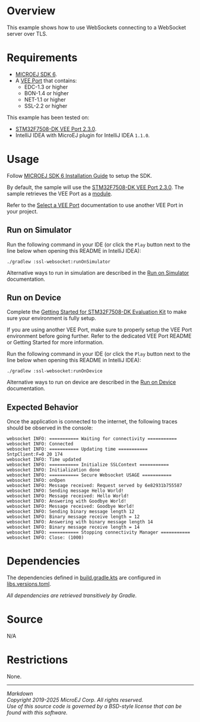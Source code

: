 # Overview

This example shows how to use WebSockets connecting to a WebSocket server over TLS.

# Requirements

* [MICROEJ SDK 6](https://docs.microej.com/en/latest/SDK6UserGuide/index.html).
* A [VEE Port](https://github.com/MicroEJ/?q=VEEPort&type=all&language=&sort=) that contains:
    * EDC-1.3 or higher
    * BON-1.4 or higher
    * NET-1.1 or higher
    * SSL-2.2 or higher

This example has been tested on:

- [STM32F7508-DK VEE Port 2.3.0](https://github.com/MicroEJ/VEEPort-STMicroelectronics-STM32F7508-DK/tree/2.3.0).
- IntelliJ IDEA with MicroEJ plugin for IntelliJ IDEA ``1.1.0``.

# Usage

Follow [MICROEJ SDK 6 Installation Guide](https://docs.microej.com/en/latest/SDK6UserGuide/install.html) to setup the SDK.

By default, the sample will use the
[STM32F7508-DK VEE Port 2.3.0](https://github.com/MicroEJ/VEEPort-STMicroelectronics-STM32F7508-DK/tree/2.3.0).
The sample retrieves the VEE Port as a [module](https://docs.microej.com/en/latest/SDK6UserGuide/selectVeePort.html#using-a-module-dependency).

Refer to the [Select a VEE Port](https://docs.microej.com/en/latest/SDK6UserGuide/selectVeePort.html)
documentation to use another VEE Port in your project.

## Run on Simulator

Run the following command in your IDE
(or click the ``Play`` button next to the line
below when opening this README in IntelliJ IDEA):

`./gradlew :ssl-websocket:runOnSimulator`

Alternative ways to run in simulation are described in the [Run on Simulator](https://docs.microej.com/en/latest/SDK6UserGuide/runOnSimulator.html) documentation.

## Run on Device

Complete the [Getting Started for STM32F7508-DK Evaluation Kit](https://docs.microej.com/en/latest/SDK6UserGuide/gettingStartedSTM32F7508.html)
to make sure your environment is fully setup.

If you are using another VEE Port, make sure to properly setup the VEE Port environment
before going further. Refer to the dedicated VEE Port README or Getting Started for more information.

Run the following command in your IDE
(or click the ``Play`` button next to the line
below when opening this README in IntelliJ IDEA):

`./gradlew :ssl-websocket:runOnDevice`

Alternative ways to run on device are described in the [Run on Device](https://docs.microej.com/en/latest/SDK6UserGuide/runOnDevice.html) documentation.

## Expected Behavior

Once the application is connected to the internet,
the following traces should be observed in the console:

```
websocket INFO: =========== Waiting for connectivity ===========
websocket INFO: Connected
websocket INFO: =========== Updating time ===========
SntpClient:F=0 20 174
websocket INFO: Time updated
websocket INFO: =========== Initialize SSLContext ===========
websocket INFO: Initialization done
websocket INFO: =========== Secure Websocket USAGE ===========
websocket INFO: onOpen
websocket INFO: Message received: Request served by 6e82931b755587
websocket INFO: Sending message Hello World!
websocket INFO: Message received: Hello World!
websocket INFO: Answering with Goodbye World!
websocket INFO: Message received: Goodbye World!
websocket INFO: Sending binary message length 12
websocket INFO: Binary message receive length = 12
websocket INFO: Answering with binary message length 14
websocket INFO: Binary message receive length = 14
websocket INFO: =========== Stopping connectivity Manager ===========
websocket INFO: Close: (1000)
```
# Dependencies

The dependencies defined in [build.gradle.kts](build.gradle.kts)
are configured in [libs.versions.toml](../gradle/libs.versions.toml).

_All dependencies are retrieved transitively by Gradle._

# Source

N/A

# Restrictions

None.

---  
_Markdown_   
_Copyright 2019-2025 MicroEJ Corp. All rights reserved._   
_Use of this source code is governed by a BSD-style license that can be found with this software._  